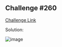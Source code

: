 ## Challenge #260

[Challenge Link](https://community.alteryx.com/t5/Weekly-Challenge/Challenge-260-Fuel-Me-Once/td-p/737193)

Solution:

![image](https://user-images.githubusercontent.com/29754057/113469972-7929df00-946f-11eb-8c65-e0f8261768cb.png)

